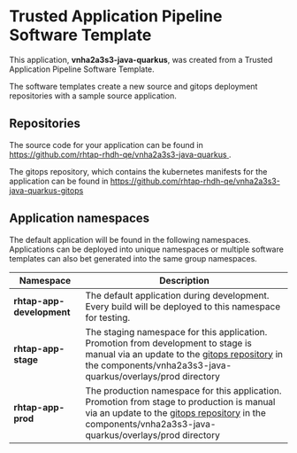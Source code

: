 # Trusted Application Pipeline Software Template

This application, **vnha2a3s3-java-quarkus**, was created from a Trusted Application Pipeline Software Template.

The software templates create a new source and gitops deployment repositories with a sample source application. 

## Repositories

The source code for your application can be found in [https://github.com/rhtap-rhdh-qe/vnha2a3s3-java-quarkus ](https://github.com/rhtap-rhdh-qe/vnha2a3s3-java-quarkus ).
 
The gitops repository, which contains the kubernetes manifests for the application can be found in 
[https://github.com/rhtap-rhdh-qe/vnha2a3s3-java-quarkus-gitops ](https://github.com/rhtap-rhdh-qe/vnha2a3s3-java-quarkus-gitops ) 

## Application namespaces 

The default application will be found in the following namespaces. Applications can be deployed into unique namespaces or multiple software templates can also bet generated into the same group namespaces.  

|  Namespace   |  Description   |  
| -------- | -------- |   
| **rhtap-app-development** | The default application during development. Every build will be deployed to this namespace for testing. | 
| **rhtap-app-stage** | The staging namespace for this application. Promotion from development to stage is manual via an update to the [gitops repository](https://github.com/rhtap-rhdh-qe/vnha2a3s3-java-quarkus-gitops ) in the components/vnha2a3s3-java-quarkus/overlays/prod directory |  
| **rhtap-app-prod** | The production namespace for this application. Promotion from stage to production is manual via an update to the [gitops repository](https://github.com/rhtap-rhdh-qe/vnha2a3s3-java-quarkus-gitops ) in the components/vnha2a3s3-java-quarkus/overlays/prod directory | 